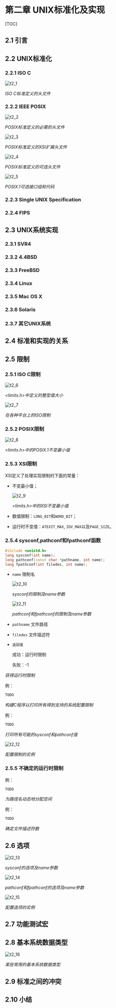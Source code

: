 # 第二章 UNIX标准化及实现

[TOC]



## 2.1 引言



## 2.2 UNIX标准化

### 2.2.1 ISO C

![t2_1](res/t2_1.png)

*ISO C标准定义的头文件*

### 2.2.2 IEEE POSIX

![t2_2](res/t2_2.png)

*POSIX标准定义的必需的头文件*

![t2_3](res/t2_3.png)

*POSIX标准定义的XSI扩展头文件*

![t2_4](res/t2_4.png)

*POSIX标准定义的可选头文件*

![t2_5](res/t2_5.png)

*POSIX.1可选接口组和代码*

### 2.2.3 Single UNIX Specification

### 2.2.4 FIPS



## 2.3 UNIX系统实现

### 2.3.1 SVR4

### 2.3.2 4.4BSD

### 2.3.3 FreeBSD

### 2.3.4 Linux

### 2.3.5 Mac OS X

### 2.3.6 Solaris

### 2.3.7 其它UNIX系统



## 2.4 标准和实现的关系



## 2.5 限制

### 2.5.1 ISO C限制

![t2_6](res/t2_6.png)

*<limits.h>中定义的整型值大小*

![t2_7](res/t2_7.png)

*在各种平台上的ISO限制*

### 2.5.2 POSIX限制

![t2_8](res/t2_8.png)

*<limits.h>中的POSIX.1不变最小值*

### 2.5.3 XSI限制

XSI定义了处理实现限制的下面的常量：

- 不变最小值；

  ![t2_9](res/t2_9.png)

  *<limits.h>中的XSI不变最小值*

- 数值限制：`LONG_BIT`和`WORD_BIT`；

- 运行时不变值：`ATEXIT_MAX`, `IOV_MAX`以及`PAGE_SIZE`。

### 2.5.4 sysconf,pathconf和fpathconf函数

```c++
#include <unistd.h>
long sysconf(int name);
long pathconf(const char *pathname, int name);
long fpathconf(int filedes, int name);
```

- `name` 限制名

  ![t2_10](res/t2_10.png)

  *sysconf的限制及name参数*

  ![t2_11](res/t2_11.png)

  *pathconf和fpathconf的限制及name参数*

- `pathname` 文件路径

- `filedes` 文件描述符

- `返回值`

  成功：运行时限制

  失败：-1

*获得运行时限制*

例：

```c++
TODO
```

*构建C程序以打印所有得到支持的系统配置限制*

例：

```c++
TODO
```

*打印所有可能的sysconf和pathconf值*

![t2_12](res/t2_12.png)

*配置限制的实例*

### 2.5.5 不确定的运行时限制

例：

```c++
TODO
```

*为路径名动态地分配空间*

例：

```c++
TODO
```

*确定文件描述符数*



## 2.6 选项

![t2_13](res/t2_13.png)

*sysconf的选项及name参数*

![t2_14](res/t2_14.png)

*pathconf和fpathconf的选项及name参数*

![t2_15](res/t2_15.png)

*配置选项的实例*



## 2.7 功能测试宏



## 2.8 基本系统数据类型

![t2_16](res/t2_16.png)

*某些常用的基本系统数据类型*



## 2.9 标准之间的冲突



## 2.10 小结

